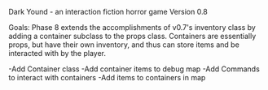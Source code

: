 Dark Yound - an interaction fiction horror game
Version 0.8

Goals: Phase 8 extends the accomplishments of v0.7's inventory class by adding a container subclass to the props class.  Containers are essentially props, but have their own inventory, and thus can store items and be interacted with by the player.

-Add Container class
-Add container items to debug map
-Add Commands to interact with containers
-Add items to containers in map
